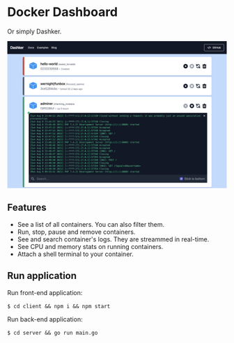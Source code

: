 # Docker Dashboard

Or simply Dashker.

![docker dashboard picture](/dashboard.png "Dashker screeshot")

## Features

- See a list of all containers. You can also filter them.
- Run, stop, pause and remove containers.
- See and search container's logs. They are streammed in real-time.
- See CPU and memory stats on running containers.
- Attach a shell terminal to your container.

## Run application

Run front-end application:

```shell
$ cd client && npm i && npm start
```

Run back-end application:

```shell
$ cd server && go run main.go
```
